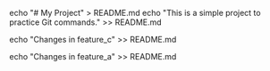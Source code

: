 echo "# My Project" > README.md
echo "This is a simple project to practice Git commands." >> README.md

echo "Changes in feature_c" >> README.md

echo "Changes in feature_a" >> README.md

